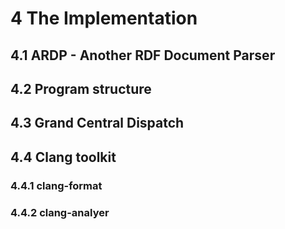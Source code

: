 # 4 The Implementation

## 4.1 ARDP - Another RDF Document Parser

## 4.2 Program structure

## 4.3 Grand Central Dispatch

## 4.4 Clang toolkit

### 4.4.1 clang-format

### 4.4.2 clang-analyer


